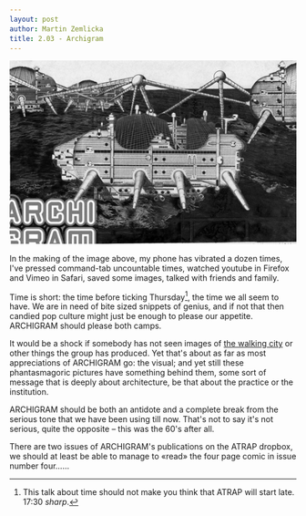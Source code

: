 ```yaml
---
layout: post
author: Martin Zemlicka
title: 2.03 - Archigram
---
```


![](/img/13.04.16.archigram.jpg)

In the making of the image above, my phone has vibrated a dozen times, I've
pressed command-tab uncountable times, watched youtube in Firefox and Vimeo in
Safari, saved some images, talked with friends and family.

Time is short: the time before ticking Thursday[^1], the time we all seem to have.
We are in need of bite sized snippets of genius, and if not that then candied
pop culture might just be enough to please our appetite. ARCHIGRAM should
please both camps.

It would be a shock if somebody has not seen images of [the walking
city](http://images.lmgtfy.com/?q=the+walking+city) or other things the group
has produced. Yet that's about as far as most appreciations of ARCHIGRAM go:
the visual; and yet still these phantasmagoric pictures have something behind
them, some sort of message that is deeply about architecture, be that about the
practice or the institution. 

ARCHIGRAM should be both an antidote and a complete break from the serious
tone that we have been using till now. That's not to say it's not serious,
quite the opposite –  this was the 60's after all.

There are two issues of ARCHIGRAM's publications on the ATRAP dropbox, we
should at least be able to manage to «read» the four page comic in issue number
four……

[^1]: This talk about time should not make you think that ATRAP will start late. 17:30 *sharp*.

